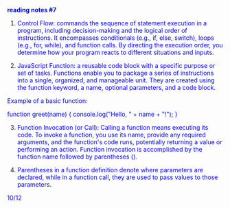 **reading notes #7**

<head>
    <style>
        p {
            color: blue ;
        }
    </style>
</head>

1. Control Flow: commands the sequence of statement execution in a program, including decision-making and the logical order of instructions. It encompasses conditionals (e.g., if, else, switch), loops (e.g., for, while), and function calls. By directing the execution order, you determine how your program reacts to different situations and inputs.

2. JavaScript Function: a reusable code block with a specific purpose or set of tasks. Functions enable you to package a series of instructions into a single, organized, and manageable unit. They are created using the function keyword, a name, optional parameters, and a code block.

Example of a basic function:

function greet(name) {
    console.log("Hello, " + name + "!");
}

3. Function Invocation (or Call):
Calling a function means executing its code. To invoke a function, you use its name, provide any required arguments, and the function's code runs, potentially returning a value or performing an action. Function invocation is accomplished by the function name followed by parentheses ().

4. Parentheses in a function definition denote where parameters are declared, while in a function call, they are used to pass values to those parameters.


<p>10/12<p>